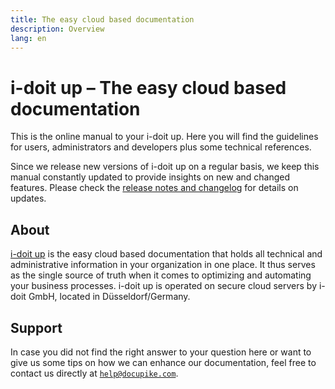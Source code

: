 ```yaml
---
title: The easy cloud based documentation
description: Overview
lang: en
---
```


# i-doit up – The easy cloud based documentation

This is the online manual to your i-doit up.
Here you will find the guidelines for users, administrators and developers plus some technical references.

Since we release new versions of i-doit up on a regular basis, we keep this manual constantly updated to provide insights on new and changed features.
Please check the [release notes and changelog](ref/version-history.md) for details on updates.

## About

[i-doit up](https://docupike.com/) is the easy cloud based documentation that holds all technical and administrative information in your organization in one place.
It thus serves as the single source of truth when it comes to optimizing and automating your business processes.
i-doit up is operated on secure cloud servers by i-doit GmbH, located in Düsseldorf/Germany.

## Support

In case you did not find the right answer to your question here or want to give us some tips on how we can enhance our documentation, feel free to contact us directly at [`help@docupike.com`](mailto:help@docupike.com).
